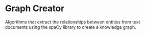 # Graph Creator

Algorithms that extract the relationships between entities from text documents using the spaCy library to create a knowledge graph.

